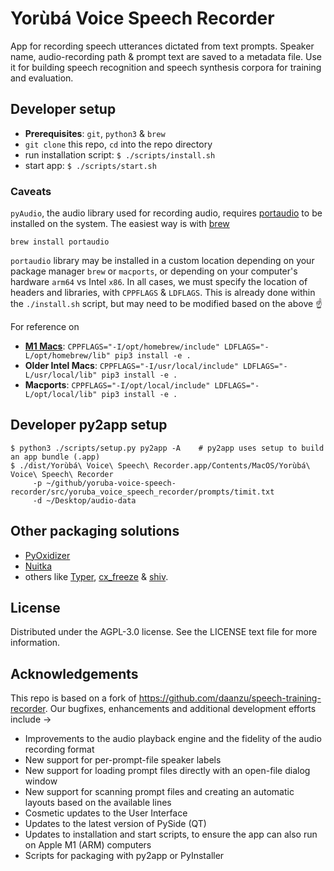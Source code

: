 # Yorùbá Voice Speech Recorder

App for recording speech utterances dictated from text prompts. Speaker name, audio-recording path & prompt text are saved to a metadata file. Use it for building speech recognition and speech synthesis corpora for training and evaluation.


##  Developer setup
 *  **Prerequisites**: `git`, `python3` & `brew`
 * `git clone` this repo, `cd` into the repo directory
 * run installation script: `$ ./scripts/install.sh`
 * start app: `$ ./scripts/start.sh`

### Caveats
`pyAudio`, the audio library used for recording audio, requires [portaudio](http://www.portaudio.com/) to be installed on the system.
The easiest way is with [brew](https://brew.sh/)
```
brew install portaudio
```
`portaudio` library may be installed in a custom location depending on your package manager `brew` or `macports`, or depending on your computer's hardware
`arm64` vs Intel `x86`. In all cases, we must specify the location of headers and libraries, with `CPPFLAGS` & `LDFLAGS`. 
This is already done within the `./install.sh` script, but may need to be modified based on the above :point_up:

For reference on
 - **[M1 Macs](https://en.wikipedia.org/wiki/Apple_M1)**: `CPPFLAGS="-I/opt/homebrew/include" LDFLAGS="-L/opt/homebrew/lib" pip3 install -e .`
 - **Older Intel Macs**: `CPPFLAGS="-I/usr/local/include" LDFLAGS="-L/usr/local/lib" pip3 install -e .`
 - **Macports**: `CPPFLAGS="-I/opt/local/include" LDFLAGS="-L/opt/local/lib" pip3 install -e .`


## Developer py2app setup
```
$ python3 ./scripts/setup.py py2app -A    # py2app uses setup to build an app bundle (.app)
$ ./dist/Yorùbá\ Voice\ Speech\ Recorder.app/Contents/MacOS/Yorùbá\ Voice\ Speech\ Recorder  
     -p ~/github/yoruba-voice-speech-recorder/src/yoruba_voice_speech_recorder/prompts/timit.txt 
     -d ~/Desktop/audio-data
```

## Other packaging solutions
 * [PyOxidizer](https://pyoxidizer.readthedocs.io/en/stable/index.html)
 * [Nuitka](https://doc.qt.io/qtforpython/deployment-nuitka.html)
 * others like [Typer](https://typer.tiangolo.com), [cx_freeze](https://cx-freeze.readthedocs.io/en/latest/) & [shiv](https://shiv.readthedocs.io/en/latest). 

## License
Distributed under the AGPL-3.0 license. See the LICENSE text file for more information.

## Acknowledgements
This repo is based on a fork of https://github.com/daanzu/speech-training-recorder. Our bugfixes, enhancements and additional development efforts include &rarr;
* Improvements to the audio playback engine and the fidelity of the audio recording format
* New support for per-prompt-file speaker labels
* New support for loading prompt files directly with an open-file dialog window
* New support for scanning prompt files and creating an automatic layouts based on the available lines
* Cosmetic updates to the User Interface
* Updates to the latest version of PySide (QT)
* Updates to installation and start scripts, to ensure the app can also run on Apple M1 (ARM) computers
* Scripts for packaging with py2app or PyInstaller
